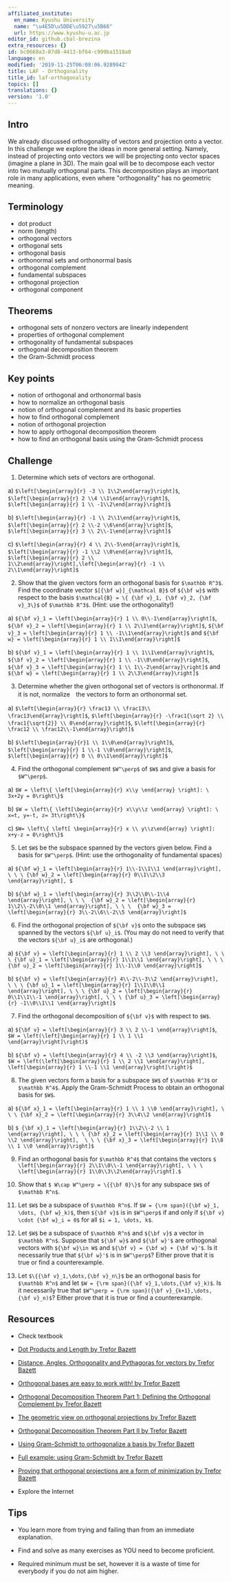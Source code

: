 ```yaml
---
affiliated_institute:
  en_name: Kyushu University
  name: "\u4E5D\u5DDE\u5927\u5B66"
  url: https://www.kyushu-u.ac.jp
editor_id: github.cbal-brezina
extra_resources: {}
id: bc0668a3-87d8-4413-bf64-c999ba1518a0
language: en
modified: '2019-11-25T06:08:06.928994Z'
title: LAF - Orthogonality
title_id: laf-orthogonality
topics: []
translations: {}
version: '1.0'
---
```


## Intro

We already discussed orthogonality of vectors and projection onto a vector. In this challenge we explore the ideas in more general setting. Namely, instead of projecting onto vectors we will be projecting onto vector spaces (imagine a plane in 3D). The main goal will be to decompose each vector into two mutually orthogonal parts. This decomposition plays an important role in many applications, even where "orthogonality" has no geometric meaning.

## Terminology

- dot product
- norm (length)
- orthogonal vectors
- orthogonal sets
- orthogonal basis
- orthonormal sets and orthonormal basis
- orthogonal complement
- fundamental subspaces
- orthogonal projection
- orthogonal component
 

## Theorems

- orthogonal sets of nonzero vectors are linearly independent
- properties of orthogonal complement
- orthogonality of fundamental subspaces
- orthogonal decomposition theorem
- the Gram-Schmidt process



## Key points

- notion of orthogonal and orthonormal basis
- how to normalize an orthogonal basis
- notion of orthogonal complement and its basic properties
- how to find orthogonal complement
- notion of orthogonal projection
- how to apply orthogonal decomposition theorem
- how to find an orthogonal basis using the Gram-Schmidt process



## Challenge

1. Determine which sets of vectors are orthogonal.

  a) `$\left[\begin{array}{r} -3 \\ 1\\2\end{array}\right]$`, `$\left[\begin{array}{r} 2 \\4 \\1\end{array}\right]$`, `$\left[\begin{array}{r} 1 \\ -1\\2\end{array}\right]$`

  b) `$\left[\begin{array}{r} -1 \\ 2\\1\end{array}\right]$`, `$\left[\begin{array}{r} 2 \\-2 \\6\end{array}\right]$`, `$\left[\begin{array}{r} 3 \\ 2\\-1\end{array}\right]$`

  c) `$\left[\begin{array}{r} 4 \\ 2\\-5\end{array}\right]$`, `$\left[\begin{array}{r} -1 \\2 \\0\end{array}\right]$`, `$\left[\begin{array}{r} 2 \\ 1\\2\end{array}\right],\left[\begin{array}{r} -1 \\ 2\\1\end{array}\right]$`

2. Show that the given vectors form an orthogonal basis  for `$\mathbb R^3$`. Find the coordinate vector `$[{\bf w}]_{\mathcal B}$`  of `${\bf w}$` with respect to the basis `$\mathcal{B} = \{ {\bf v}_1, {\bf v}_2, {\bf v}_3\}$` of `$\mathbb R^3$`. (Hint: use the orthogonality!)

  a) `${\bf v}_1 = \left[\begin{array}{r} 1 \\ 0\\-1\end{array}\right]$`, `${\bf v}_2 = \left[\begin{array}{r} 1 \\ 2\\1\end{array}\right]$`, `${\bf v}_3 = \left[\begin{array}{r} 1 \\ -1\\1\end{array}\right]$` and `${\bf w} = \left[\begin{array}{r} 1 \\ 1\\1\end{array}\right]$`

  b) `${\bf v}_1 = \left[\begin{array}{r} 1 \\ 1\\1\end{array}\right]$`, `${\bf v}_2 = \left[\begin{array}{r} 1 \\ -1\\0\end{array}\right]$`, `${\bf v}_3 = \left[\begin{array}{r} 1 \\ 1\\-2\end{array}\right]$` and `${\bf w} = \left[\begin{array}{r} 1 \\ 2\\3\end{array}\right]$`

3. Determine whether the given orthogonal set of vectors is orthonormal. If it is not, normalize　the vectors to form an orthonormal set.

  a) `$\left[\begin{array}{r} \frac13 \\ \frac13\\ \frac13\end{array}\right]$`, `$\left[\begin{array}{r} -\frac1{\sqrt 2} \\ \frac1{\sqrt{2}} \\ 0\end{array}\right]$`, `$\left[\begin{array}{r} \frac12 \\ \frac12\\-1\end{array}\right]$`

  b) `$\left[\begin{array}{r}1 \\ 1\\0\end{array}\right]$`, `$\left[\begin{array}{r} 1 \\-1 \\0\end{array}\right]$`, `$\left[\begin{array}{r} 0 \\ 0\\1\end{array}\right]$`

4. Find the orthogonal complement  `$W^\perp$` of `$W$` and give a basis for `$W^\perp$`. 

  a) `$W = \left\{ \left[\begin{array}{r} x\\y \end{array} \right]: \ 3x+2y = 0\right\}$`

  b) `$W = \left\{ \left[\begin{array}{r} x\\y\\z \end{array} \right]: \ x=t, y=-t, z= 3t\right\}$`

  c) `$W= \left\{ \left[ \begin{array}{r} x \\ y\\z\end{array} \right]: x+y-z = 0\right\}$`


5. Let `$W$` be the subspace spanned by the vectors given below. Find a basis for `$W^\perp$`. (Hint: use the orthogonality of fundamental spaces)

  a) `${\bf w}_1 = \left[\begin{array}{r} 1\\-1\\1\\1 \end{array}\right], \ \ \ {\bf w}_2 = \left[\begin{array}{r} 0\\1\\2\\3 \end{array}\right], $`

  b) `${\bf w}_1 = \left[\begin{array}{r} 3\\2\\0\\-1\\4 \end{array}\right], \ \ \ 
{\bf w}_2 = \left[\begin{array}{r} 1\\2\\-2\\0\\1 \end{array}\right], \ \ \ 
{\bf w}_3 = \left[\begin{array}{r} 3\\-2\\6\\-2\\5 \end{array}\right]$`

6. Find the orthogonal projection of `${\bf v}$` onto the subspace `$W$` spanned by the vectors `${\bf u}_i$`. (You may do not need to verify that the vectors `${\bf u}_i$` are orthogonal.)

  a) `${\bf v} = \left[\begin{array}{r} 1 \\ 2 \\3 \end{array}\right], \ \ \ {\bf u}_1 = \left[\begin{array}{r} 1\\1\\1 \end{array}\right], \ \ \ {\bf u}_2 = \left[\begin{array}{r} 1\\-1\\0 \end{array}\right]$`

  b) `${\bf v} = \left[\begin{array}{r} 4\\-2\\-3\\2 \end{array}\right], \ \ \ {\bf u}_1 = \left[\begin{array}{r} 1\\1\\0\\1 \end{array}\right], \ \ \ {\bf u}_2 = \left[\begin{array}{r} 0\\1\\1\\-1 \end{array}\right], \ \ \ {\bf u}_3 = \left[\begin{array}{r} -1\\0\\1\\1 \end{array}\right]$`

7. Find the orthogonal decomposition of `${\bf v}$` with respect to `$W$`.

  a) `${\bf v} = \left[\begin{array}{r} 3 \\ 2 \\-1 \end{array}\right]$`, `$W = \left(\left[\begin{array}{r} 1 \\ 1 \\1 \end{array}\right]\right)$`

  b)  `${\bf v} = \left[\begin{array}{r} 4 \\ -2 \\3 \end{array}\right]$`, `$W = \left(\left[\begin{array}{r} 1 \\ 2 \\1 \end{array}\right], \left[\begin{array}{r} 1 \\-1 \\1 \end{array}\right]\right)$`

8. The given vectors form a basis for a subspace `$W$` of `$\mathbb R^3$` or `$\mathbb R^4$`. Apply the Gram-Schmidt Process to obtain an orthogonal basis for `$W$`.

  a) `${\bf x}_1 = \left[\begin{array}{r} 1 \\ 1 \\0 \end{array}\right], \ \ \ {\bf x}_2 = \left[\begin{array}{r} 3\\4\\2 \end{array}\right]$`

  b) `$ {\bf x}_1 = \left[\begin{array}{r} 1\\2\\-2 \\ 1 \end{array}\right], \ \ \ {\bf x}_2 = \left[\begin{array}{r} 1\\1 \\ 0 \\2 \end{array}\right],  \ \ \ {\bf x}_3 = \left[\begin{array}{r} 1\\8 \\ 1 \\0 \end{array}\right]$`
  
9. Find an orthogonal basis for `$\mathbb R^4$` that contains the vectors `$ \left[\begin{array}{r} 2\\1\\0\\-1 \end{array}\right], \ \ \  \left[\begin{array}{r} 1\\0\\3\\2\end{array}\right].$`

10. Show that `$ W\cap W^\perp = \{{\bf 0}\}$` for any subspace `$W$` of `$\mathbb R^n$`.

11. Let `$W$` be a subspace of `$\mathbb R^n$`. If `$W = {\rm span}({\bf w}_1, \dots, {\bf w}_k)$`, then `${\bf v}$` is in `$W^\perp$` if and only if `${\bf v} \cdot {\bf w}_i = 0$` for all `$i = 1, \dots, k$`. 

12. Let `$W$` be a subspace of `$\mathbb R^n$` and `${\bf v}$` a vector in `$\mathbb R^n$`. Suppose that `${\bf w}$` and `${\bf w}'$` are orthogonal vectors with `${\bf w}\in W$` and  `${\bf v} = {\bf w} + {\bf w}'$`. Is it necessarily true that `${\bf w}'$` is in `$W^\perp$`? Either prove that it is true or find a counterexample. 

13. Let `$\{{\bf v}_1,\dots,{\bf v}_n\}$` be an orthogonal basis for `$\mathbb R^n$` and let `$W = {\rm span}({\bf v}_1,\dots,{\bf v}_k)$`. Is it necessarily true that `$W^\perp = {\rm span}({\bf v}_{k+1},\dots, {\bf v}_n)$`?  Either prove that it is true or find a counterexample. 




## Resources

- Check textbook

- [Dot Products and Length by Trefor Bazett](https://youtu.be/9oh520TPa44)
 
- [Distance, Angles, Orthogonality and Pythagoras for vectors by Trefor Bazett](https://youtu.be/MKXahTrgVso)

- [Orthogonal bases are easy to work with! by Trefor Bazett](https://youtu.be/FdmppxbMf3g)

- [Orthogonal Decomposition Theorem Part 1: Defining the Orthogonal Complement by Trefor Bazett](https://youtu.be/43b1ltFAwuc)

- [The geometric view on orthogonal projections by Trefor Bazett](https://youtu.be/2dGXQwYDaqU)

- [Orthogonal Decomposition Theorem Part II by Trefor Bazett](https://youtu.be/0EX--joLoiM)
 
- [Using Gram-Schmidt to orthogonalize a basis by Trefor Bazett](https://youtu.be/LXE9NeaLQsc)

- [Full example: using Gram-Schmidt by Trefor Bazett](https://youtu.be/zti01DiImiQ)

- [Proving that orthogonal projections are a form of minimization by Trefor Bazett](https://youtu.be/xJX5Y016ZEU)

- Explore the Internet

## Tips


- You learn more from trying and failing than from an immediate explanation.

- Find and solve as many exercises as YOU need to become proficient.

- Required minimum must be set, however it is a waste of time for everybody if you do not aim higher.






